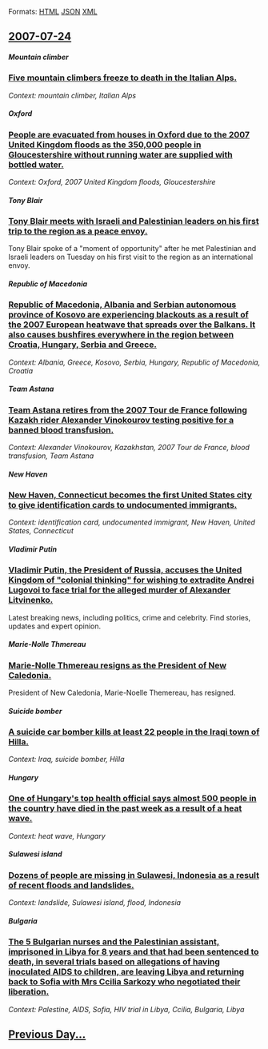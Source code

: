 
Formats: [HTML](2007/07/24/index.html)  [JSON](2007/07/24/index.json)  [XML](2007/07/24/index.xml)  

## [2007-07-24](/news/2007/07/24/index.md)

##### Mountain climber
### [ Five mountain climbers freeze to death in the Italian Alps. ](/news/2007/07/24/five-mountain-climbers-freeze-to-death-in-the-italian-alps.md)
_Context: mountain climber, Italian Alps_

##### Oxford
### [ People are evacuated from houses in Oxford due to the 2007 United Kingdom floods as the 350,000 people in Gloucestershire without running water are supplied with bottled water. ](/news/2007/07/24/people-are-evacuated-from-houses-in-oxford-due-to-the-2007-united-kingdom-floods-as-the-350-000-people-in-gloucestershire-without-running-w.md)
_Context: Oxford, 2007 United Kingdom floods, Gloucestershire_

##### Tony Blair
### [ Tony Blair meets with Israeli and Palestinian leaders on his first trip to the region as a peace envoy. ](/news/2007/07/24/tony-blair-meets-with-israeli-and-palestinian-leaders-on-his-first-trip-to-the-region-as-a-peace-envoy.md)
Tony Blair spoke of a &quot;moment of opportunity&quot; after he met Palestinian and Israeli leaders on Tuesday on his first visit to the region as an international envoy.

##### Republic of Macedonia
### [ Republic of Macedonia, Albania and Serbian autonomous province of Kosovo are experiencing blackouts as a result of the 2007 European heatwave that spreads over the Balkans. It also causes bushfires everywhere in the region between Croatia, Hungary, Serbia and Greece. ](/news/2007/07/24/republic-of-macedonia-albania-and-serbian-autonomous-province-of-kosovo-are-experiencing-blackouts-as-a-result-of-the-2007-european-heatwa.md)
_Context: Albania, Greece, Kosovo, Serbia, Hungary, Republic of Macedonia, Croatia_

##### Team Astana
### [ Team Astana retires from the 2007 Tour de France following Kazakh rider Alexander Vinokourov testing positive for a banned blood transfusion. ](/news/2007/07/24/team-astana-retires-from-the-2007-tour-de-france-following-kazakh-rider-alexander-vinokourov-testing-positive-for-a-banned-blood-transfusio.md)
_Context: Alexander Vinokourov, Kazakhstan, 2007 Tour de France, blood transfusion, Team Astana_

##### New Haven
### [ New Haven, Connecticut becomes the first United States city to give identification cards to undocumented immigrants. ](/news/2007/07/24/new-haven-connecticut-becomes-the-first-united-states-city-to-give-identification-cards-to-undocumented-immigrants.md)
_Context: identification card, undocumented immigrant, New Haven, United States, Connecticut_

##### Vladimir Putin
### [ Vladimir Putin, the President of Russia, accuses the United Kingdom of "colonial thinking" for wishing to extradite Andrei Lugovoi to face trial for the alleged murder of Alexander Litvinenko. ](/news/2007/07/24/vladimir-putin-the-president-of-russia-accuses-the-united-kingdom-of-colonial-thinking-for-wishing-to-extradite-andrei-lugovoi-to-face.md)
Latest breaking news, including politics, crime and celebrity. Find stories, updates and expert opinion.

##### Marie-Nolle Thmereau
### [ Marie-Nolle Thmereau resigns as the President of New Caledonia. ](/news/2007/07/24/marie-noelle-themereau-resigns-as-the-president-of-new-caledonia.md)
President of New Caledonia, Marie-Noelle Themereau, has resigned.

##### Suicide bomber
### [ A suicide car bomber kills at least 22 people in the Iraqi town of Hilla. ](/news/2007/07/24/a-suicide-car-bomber-kills-at-least-22-people-in-the-iraqi-town-of-hilla.md)
_Context: Iraq, suicide bomber, Hilla_

##### Hungary
### [ One of Hungary's top health official says almost 500 people in the country have died in the past week as a result of a heat wave. ](/news/2007/07/24/one-of-hungary-s-top-health-official-says-almost-500-people-in-the-country-have-died-in-the-past-week-as-a-result-of-a-heat-wave.md)
_Context: heat wave, Hungary_

##### Sulawesi island
### [ Dozens of people are missing in Sulawesi, Indonesia as a result of recent floods and landslides. ](/news/2007/07/24/dozens-of-people-are-missing-in-sulawesi-indonesia-as-a-result-of-recent-floods-and-landslides.md)
_Context: landslide, Sulawesi island, flood, Indonesia_

##### Bulgaria
### [ The 5 Bulgarian nurses and the Palestinian assistant, imprisoned in Libya for 8 years and that had been sentenced to death, in several trials based on allegations of having inoculated AIDS to children, are leaving Libya and returning back to Sofia with Mrs Ccilia Sarkozy who negotiated their liberation. ](/news/2007/07/24/the-5-bulgarian-nurses-and-the-palestinian-assistant-imprisoned-in-libya-for-8-years-and-that-had-been-sentenced-to-death-in-several-tria.md)
_Context: Palestine, AIDS, Sofia, HIV trial in Libya, Ccilia, Bulgaria, Libya_

## [Previous Day...](/news/2007/07/23/index.md)

